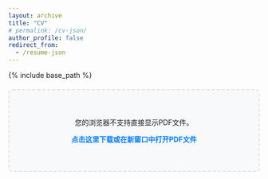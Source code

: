 ```yaml
---
layout: archive
title: "CV"
# permalink: /cv-json/
author_profile: false
redirect_from:
  - /resume-json
---
```


{% include base_path %}

<!-- <link rel="stylesheet" href="{{ base_path }}/assets/css/cv-style.css">
<link rel="stylesheet" href="https://cdnjs.cloudflare.com/ajax/libs/font-awesome/5.15.4/css/all.min.css">

<style>
  .archive {
    width: 80%;
    margin: 0 auto;
    float: none;
    padding-right: 0;
  }

  @media (min-width: 80em) {
    .archive {
      width: 70%;
    }
  }
</style>

{% include cv-template.html %}

<div class="cv-download-links">
  <a href="{{ base_path }}/files/resume_zh_CN.pdf" class="btn btn--primary">Download CV as PDF</a>
  <a href="{{ base_path }}" class="btn btn--inverse">View Markdown CV</a>
</div> -->

<style>
  .archive {
    width: 100%;
    margin: 0 auto;
    float: none;
    padding-right: 0;
  }

  @media (min-width: 80em) {
    .archive {
      width: 100%;
    }
  }

  /* PDF显示样式 */
  .pdf-container {
    width: 100%;
    height: 800px;
    border: none;
    margin: 20px 0;
  }

  .pdf-fallback {
    text-align: center;
    padding: 40px;
    background-color: #f8f9fa;
    border: 2px dashed #dee2e6;
    border-radius: 8px;
    margin: 20px 0;
  }

  .pdf-fallback a {
    color: #007bff;
    text-decoration: none;
    font-weight: bold;
  }

  .pdf-fallback a:hover {
    text-decoration: underline;
  }
</style>

<!-- 直接显示PDF文件 -->
<div class="pdf-container">
  <object data="{{ base_path }}/files/resume_zh_CN.pdf" type="application/pdf" class="pdf-container">
    <div class="pdf-fallback">
      <p>您的浏览器不支持直接显示PDF文件。</p>
      <p><a href="{{ base_path }}/files/resume_zh_CN.pdf" target="_blank">点击这里下载或在新窗口中打开PDF文件</a></p>
    </div>
  </object>
</div>
